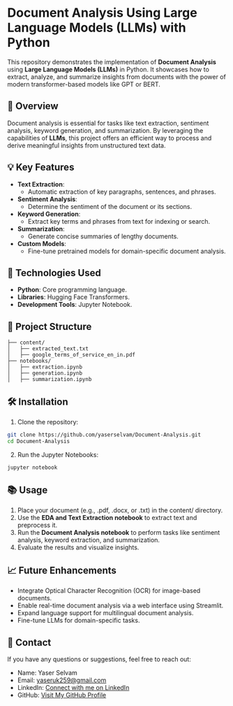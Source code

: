 # Document Analysis Using Large Language Models (LLMs) with Python

This repository demonstrates the implementation of **Document Analysis** using **Large Language Models (LLMs)** in Python. It showcases how to extract, analyze, and summarize insights from documents with the power of modern transformer-based models like GPT or BERT.

## 📌 Overview

Document analysis is essential for tasks like text extraction, sentiment analysis, keyword generation, and summarization. By leveraging the capabilities of **LLMs**, this project offers an efficient way to process and derive meaningful insights from unstructured text data.

## 💡 Key Features

- **Text Extraction**:
  - Automatic extraction of key paragraphs, sentences, and phrases.
- **Sentiment Analysis**:
  - Determine the sentiment of the document or its sections.
- **Keyword Generation**:
  - Extract key terms and phrases from text for indexing or search.
- **Summarization**:
  - Generate concise summaries of lengthy documents.
- **Custom Models**:
  - Fine-tune pretrained models for domain-specific document analysis.

## 🚀 Technologies Used

- **Python**: Core programming language.
- **Libraries**: Hugging Face Transformers.
- **Development Tools**: Jupyter Notebook.

## 📂 Project Structure

```
├── content/
│   ├── extracted_text.txt
│   ├── google_terms_of_service_en_in.pdf
├── notebooks/
│   ├── extraction.ipynb            
│   ├── generation.ipynb    
│   ├── summarization.ipynb
```

## 🛠️ Installation

1.	Clone the repository:
   
```bash
git clone https://github.com/yaserselvam/Document-Analysis.git
cd Document-Analysis
```

2.	Run the Jupyter Notebooks:

```bash
jupyter notebook
```

## 📚 Usage

1.	Place your document (e.g., .pdf, .docx, or .txt) in the content/ directory.
2.	Use the **EDA and Text Extraction notebook** to extract text and preprocess it.
3.	Run the **Document Analysis notebook** to perform tasks like sentiment analysis, keyword extraction, and summarization.
4.	Evaluate the results and visualize insights.

## 📈 Future Enhancements

- Integrate Optical Character Recognition (OCR) for image-based documents.
- Enable real-time document analysis via a web interface using Streamlit.
- Expand language support for multilingual document analysis.
- Fine-tune LLMs for domain-specific tasks.

## 💌 Contact

If you have any questions or suggestions, feel free to reach out:
- Name: Yaser Selvam
- Email: yaseruk259@gmail.com
- LinkedIn: [Connect with me on LinkedIn](https://www.linkedin.com/in/yaserselvam)
- GitHub: [Visit My GitHub Profile](https://github.com/yaserselvam)

